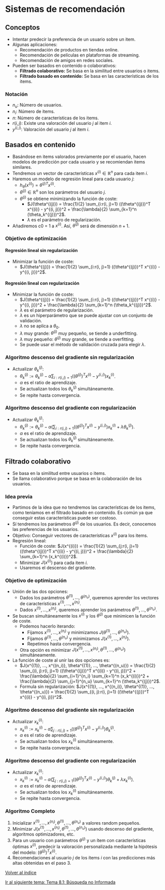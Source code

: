 # Sistemas de recomendación
## Conceptos
- Intentar predecir la preferencia de un usuario sobre un item.
- Algunas aplicaciones:
  - Recomendación de productos en tiendas online.
  - Recomendación de películas en plataformas de streaming.
  - Recomendación de amigos en redes sociales.
- Pueden ser basados en contenido o colaborativos:
  - **Filtrado colaborativo:** Se basa en la similitud entre usuarios o items.
  - **Filtrado basado en contenido:** Se basa en las características de los items.
### Notación
- $n_u$: Número de usuarios.
- $n_i$: Número de items.
- $n$: Número de características de los items.
- $r(i, j)$: Existe una valoración del usuario $j$ al item $i$.
- $y^{(i, j)}$: Valoración del usuario $j$ al item $i$.

## Basados en contenido
- Basándose en items valorados previamente por el usuario, hacen modelos de predicción por cada usuario y se recomiendan items similares.
- Tendremos un vector de características $x^{(i)} \in \mathbb{R}^n$ para cada item $i$.
- Haremos un modelo de regresión lineal para cada usuario $j$:
  - $h_\theta(x^{(i)}) = \theta^{(j)T} x^{(i)}$.
  - $\theta^{(j)} \in \mathbb{R}^n$ son los parámetros del usuario $j$.
  - $\theta^{(j)}$ se obtiene minimizando la función de coste:
    - $J(\theta^{(j)}) = \frac{1}{2} \sum_{i:r(i, j)=1} ((\theta^{(j)})^T x^{(i)} - y^{(i, j)})^2 + \frac{\lambda}{2} \sum_{k=1}^n (\theta_k^{(j)})^2$.
    - $\lambda$ es el parámetro de regularización.
- Añadiremos c0 = 1 a $x^{(i)}$. Así, $\theta^{(j)}$ será de dimensión $n+1$.

### Objetivo de optimización
#### Regresión lineal sin regularización
- Minimizar la función de coste:
  - $J(\theta^{(j)}) = \frac{1}{2} \sum_{i:r(i, j)=1} ((\theta^{(j)})^T x^{(i)} - y^{(i, j)})^2$.

#### Regresión lineal con regularización
- Minimizar la función de coste:
  - $J(\theta^{(j)}) = \frac{1}{2} \sum_{i:r(i, j)=1} ((\theta^{(j)})^T x^{(i)} - y^{(i, j)})^2 + \frac{\lambda}{2} \sum_{k=1}^n (\theta_k^{(j)})^2$.
  - $\lambda$ es el parámetro de regularización.
  - $\lambda$ es un hiperparámetro que se puede ajustar con un conjunto de validación.
  - $\lambda$ no se aplica a $\theta_0$.
  - $\lambda$ muy grande: $\theta^{(j)}$ muy pequeño, se tiende a underfitting.
  - $\lambda$ muy pequeño: $\theta^{(j)}$ muy grande, se tiende a overfitting.
  - Se puede usar el método de validación cruzada para elegir $\lambda$.

### Algoritmo descenso del gradiente sin regularización
- Actualizar $\theta_k^{(j)}$:
  - $\theta_k^{(j)} := \theta_k^{(j)} - \alpha \sum_{i:r(i, j)=1} ((\theta^{(j)})^T x^{(i)} - y^{(i, j)}) x_k^{(i)}$.
  - $\alpha$ es el ratio de aprendizaje.
  - Se actualizan todos los $\theta_k^{(j)}$ simultáneamente.
  - Se repite hasta convergencia.

### Algoritmo descenso del gradiente con regularización
- Actualizar $\theta_k^{(j)}$:
  - $\theta_k^{(j)} := \theta_k^{(j)} - \alpha \left( \sum_{i:r(i, j)=1} ((\theta^{(j)})^T x^{(i)} - y^{(i, j)}) x_k^{(i)} + \lambda \theta_k^{(j)} \right)$.
  - $\alpha$ es el ratio de aprendizaje.
  - Se actualizan todos los $\theta_k^{(j)}$ simultáneamente.
  - Se repite hasta convergencia.

## Filtrado colaborativo
- Se basa en la similitud entre usuarios o items.
- Se llama colaborativo porque se basa en la colaboración de los usuarios.

### Idea previa
- Partimos de la idea que no tendremos las características de los items, como teníamos en el filtrado basado en contenido. Es común ya que conseguir estas características puede ser costoso.
- Sí tendremos los parámetros $\theta^{(j)}$ de los usuarios. Es decir, conocemos las preferencias de los usuarios.
- Objetivo: Conseguir vectores de características $x^{(i)}$ para los items.
- Regresión lineal:
  - Función de coste: $J(x^{(i)}) = \frac{1}{2} \sum_{j:r(i, j)=1} ((\theta^{(j)})^T x^{(i)} - y^{(i, j)})^2 + \frac{\lambda}{2} \sum_{k=1}^n (x_k^{(i)})^2$.
  - Minimizar $J(x^{(i)})$ para cada item $i$.
  - Usaremos el descenso del gradiente.

### Objetivo de optimización
- Unión de las dos opciones:
  - Dados los parámetros $\theta^{(1)}, …, \theta^{(n_u)}$, queremos aprender los vectores de características $x^{(1)}, …, x^{(n_i)}$.
  - Dados $x^{(1)}, …, x^{(n_i)}$, queremos aprender los parámetros $\theta^{(1)}, …, \theta^{(n_u)}$.
- Se buscan simultáneamente los $x^{(i)}$ y los $\theta^{(j)}$ que minimicen la función de coste.
  - Podemos hacerlo iterando:
    - Fijamos $x^{(1)}, …, x^{(n_i)}$ y minimizamos $J(\theta^{(1)}, …, \theta^{(n_u)})$.
    - Fijamos $\theta^{(1)}, …, \theta^{(n_u)}$ y minimizamos $J(x^{(1)}, …, x^{(n_i)})$.
    - Repetimos hasta convergencia.
  - Otra opción es minimizar $J(x^{(1)}, …, x^{(n_i)}, \theta^{(1)}, …, \theta^{(n_u)})$ simultáneamente.
- La función de coste al unir las dos opciones es:
  - $J(x^{(1)}, …, x^{(n_i)}, \theta^{(1)}, …, \theta^{(n_u)}) = \frac{1}{2} \sum_{(i, j):r(i, j)=1} ((\theta^{(j)})^T x^{(i)} - y^{(i, j)})^2 + \frac{\lambda}{2} \sum_{i=1}^{n_i} \sum_{k=1}^n (x_k^{(i)})^2 + \frac{\lambda}{2} \sum_{j=1}^{n_u} \sum_{k=1}^n (\theta_k^{(j)})^2$. 
  - Formula sin regularización: $J(x^{(1)}, …, x^{(n_i)}, \theta^{(1)}, …, \theta^{(n_u)}) = \frac{1}{2} \sum_{(i, j):r(i, j)=1} ((\theta^{(j)})^T x^{(i)} - y^{(i, j)})^2$.

### Algoritmo descenso del gradiente sin regularización
- Actualizar $x_k^{(i)}$:
  - $x_k^{(i)} := x_k^{(i)} - \alpha \sum_{j:r(i, j)=1} ((\theta^{(j)})^T x^{(i)} - y^{(i, j)}) \theta_k^{(j)}$.
  - $\alpha$ es el ratio de aprendizaje.
  - Se actualizan todos los $x_k^{(i)}$ simultáneamente.
  - Se repite hasta convergencia.

### Algoritmo descenso del gradiente con regularización
- Actualizar $x_k^{(i)}$:
  - $x_k^{(i)} := x_k^{(i)} - \alpha \left( \sum_{j:r(i, j)=1} ((\theta^{(j)})^T x^{(i)} - y^{(i, j)}) \theta_k^{(j)} + \lambda x_k^{(i)} \right)$.
  - $\alpha$ es el ratio de aprendizaje.
  - Se actualizan todos los $x_k^{(i)}$ simultáneamente.
  - Se repite hasta convergencia.

### Algoritmo Completo
1. Inicializar $x^{(1)}, … , x^{(n_i)}, \theta^{(1)}, … , \theta^{(n_u)}$ a valores random pequeños.
2. Minimizar $J(x^{(1)}, … , x^{(n_i)}, \theta^{(1)}, … , \theta^{(n_u)})$ usando descenso del gradiente, algoritmos optimizadores, etc.
3. Para un usuario con parámetros $\theta^{(j)}$ y un ítem con características óptimas $x^{(i)}$, predecir la valoración personalizada mediante la hipótesis del modelo: $(\theta^{(j)})^T x^{(i)}$.
4. Recomendaciones al usuario $j$ de los ítems $i$ con las predicciones más altas obtenidas en el paso 3.

[Volver al índice](../../README.md)

[Ir al siguiente tema: Tema 8.1: Búsqueda no Informada](../Tema8/Tema8_1.md)